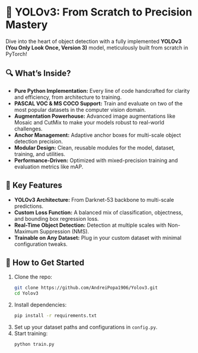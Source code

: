 # 🚀 YOLOv3: From Scratch to Precision Mastery

Dive into the heart of object detection with a fully implemented **YOLOv3 (You Only Look Once, Version 3)** model, meticulously built from scratch in PyTorch!

## 🔍 What’s Inside?
- **Pure Python Implementation:** Every line of code handcrafted for clarity and efficiency, from architecture to training.
- **PASCAL VOC & MS COCO Support:** Train and evaluate on two of the most popular datasets in the computer vision domain.
- **Augmentation Powerhouse:** Advanced image augmentations like Mosaic and CutMix to make your models robust to real-world challenges.
- **Anchor Management:** Adaptive anchor boxes for multi-scale object detection precision.
- **Modular Design:** Clean, reusable modules for the model, dataset, training, and utilities.
- **Performance-Driven:** Optimized with mixed-precision training and evaluation metrics like mAP.

## 🌟 Key Features
- **YOLOv3 Architecture:** From Darknet-53 backbone to multi-scale predictions.
- **Custom Loss Function:** A balanced mix of classification, objectness, and bounding box regression loss.
- **Real-Time Object Detection:** Detection at multiple scales with Non-Maximum Suppression (NMS).
- **Trainable on Any Dataset:** Plug in your custom dataset with minimal configuration tweaks.

## 🔧 How to Get Started
1. Clone the repo:
   ```bash
   git clone https://github.com/AndreiPopa1906/Yolov3.git
   cd Yolov3
   ```
2. Install dependencies:
   ```bash
   pip install -r requirements.txt
   ```
3. Set up your dataset paths and configurations in `config.py`.
4. Start training:
   ```bash
   python train.py
   ```
